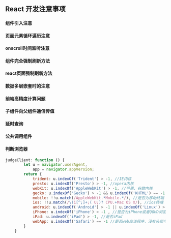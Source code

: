 ## React 开发注意事项

#### 组件引入注意

#### 页面元素循环遍历注意

#### onscroll时间监听注意

#### 组件完全强制刷新方法

#### react页面强制刷新方法

#### 数据多层嵌套时的注意

#### 前端高精度计算问题

#### 子组件向父组件通信传值

#### 延时查询

#### 公共调用组件

#### 判断浏览器

```javascript
judgeClient: function () {
		let u = navigator.userAgent,
			app = navigator.appVersion;
		return {
			trident: u.indexOf('Trident') > -1, //IE内核
			presto: u.indexOf('Presto') > -1, //opera内核
			webKit: u.indexOf('AppleWebKit') > -1, //苹果、谷歌内核
			gecko: u.indexOf('Gecko') > -1 && u.indexOf('KHTML') == -1, //火狐内核
			mobile: !!u.match(/AppleWebKit.*Mobile.*/), //是否为移动终端
			ios: !!u.match(/\(i[^;]+;( U;)? CPU.+Mac OS X/), //ios终端
			android: u.indexOf('Android') > -1 || u.indexOf('Linux') > -1, //android终端或uc浏览器
			iPhone: u.indexOf('iPhone') > -1 , //是否为iPhone或者QQHD浏览器
			iPad: u.indexOf('iPad') > -1, //是否iPad
			webApp: u.indexOf('Safari') == -1 //是否web应该程序，没有头部与底部
		}
	}
```